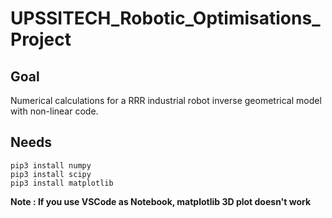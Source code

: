 # UPSSITECH_Robotic_Optimisations_Project

## Goal
Numerical calculations for a RRR industrial robot inverse geometrical model with non-linear code.

## Needs
```
pip3 install numpy
pip3 install scipy
pip3 install matplotlib
```

**Note : If you use VSCode as Notebook, matplotlib 3D plot doesn't work**
